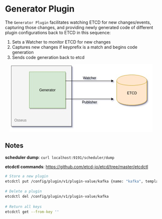# Generator Plugin

The `Generator Plugin` facilitates watching ETCD for new changes/events, capturing those changes, and providing newly generated code of different plugin configurations back to ETCD in this sequence:

1. Sets a Watcher to monitor ETCD for new changes
2. Captures new changes if keyprefix is a match and begins code generation
3. Sends code generation back to etcd

<p align="center">
    <img src="../../docs/img/Generator.jpg" alt="Generator state flow">
</p>

## Notes

**scheduler dump**: `curl localhost:9191/scheduler/dump`

**etcdctl commands**: https://github.com/etcd-io/etcd/tree/master/etcdctl
```bash
# Store a new plugin
etcdctl put /config/plugin/v1/plugin-value/kafka {name: "kafka", template: "kafka_temp", status: "ok"}

# Delete a plugin
etcdctl del /config/plugin/v1/plugin-value/kafka

# Return all keys
etcdctl get --from-key ''
```

